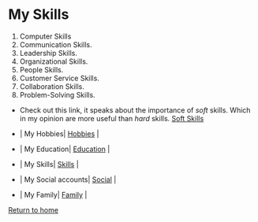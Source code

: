 # **My Skills**

1. Computer Skills
2. Communication Skills.
3. Leadership Skills.
4. Organizational Skills.
5. People Skills.
6. Customer Service Skills.
7. Collaboration Skills.
8. Problem-Solving Skills.

* Check out this link, it speaks about the importance of *soft* skills. Which in my opinion are more useful than *hard* skills. [Soft Skills](https://virtualspeech.com/blog/importance-soft-skills#:~:text=Skills%20such%20as%20active%20listening,in%20an%20increasingly%20competitive%20world.)

* | My Hobbies| [Hobbies](./Hobbies.md) |
* | My Education| [Education](./Education.md) |
* | My Skills| [Skills](./Skills.md) |
* | My Social accounts| [Social](./Social.md) |
* | My Family| [Family](./Family.md) |

[Return to home](./README.md)
